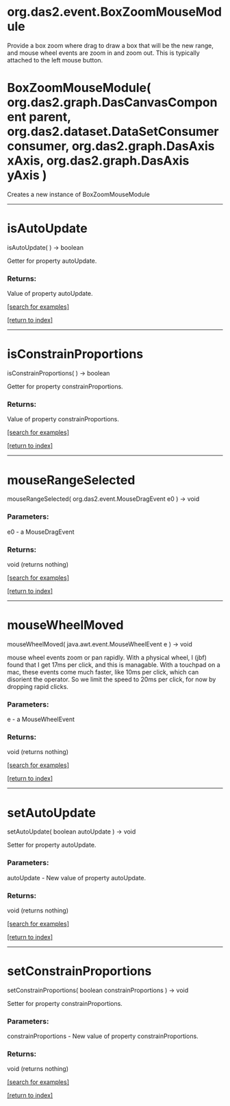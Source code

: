 # org.das2.event.BoxZoomMouseModule

Provide a box zoom where drag to draw a box that will be the new range, and mouse wheel events
 are zoom in and zoom out.  This is typically attached to the left mouse button.

# BoxZoomMouseModule( org.das2.graph.DasCanvasComponent parent, org.das2.dataset.DataSetConsumer consumer, org.das2.graph.DasAxis xAxis, org.das2.graph.DasAxis yAxis )
Creates a new instance of BoxZoomMouseModule

***
<a name="isAutoUpdate"></a>
# isAutoUpdate
isAutoUpdate(  ) &rarr; boolean

Getter for property autoUpdate.

### Returns:
Value of property autoUpdate.

<a href="https://github.com/autoplot/dev/search?q=isAutoUpdate&unscoped_q=isAutoUpdate">[search for examples]</a>

<a href="https://github.com/autoplot/documentation/blob/master/javadoc/index-all.md">[return to index]</a>

***
<a name="isConstrainProportions"></a>
# isConstrainProportions
isConstrainProportions(  ) &rarr; boolean

Getter for property constrainProportions.

### Returns:
Value of property constrainProportions.

<a href="https://github.com/autoplot/dev/search?q=isConstrainProportions&unscoped_q=isConstrainProportions">[search for examples]</a>

<a href="https://github.com/autoplot/documentation/blob/master/javadoc/index-all.md">[return to index]</a>

***
<a name="mouseRangeSelected"></a>
# mouseRangeSelected
mouseRangeSelected( org.das2.event.MouseDragEvent e0 ) &rarr; void



### Parameters:
e0 - a MouseDragEvent

### Returns:
void (returns nothing)


<a href="https://github.com/autoplot/dev/search?q=mouseRangeSelected&unscoped_q=mouseRangeSelected">[search for examples]</a>

<a href="https://github.com/autoplot/documentation/blob/master/javadoc/index-all.md">[return to index]</a>

***
<a name="mouseWheelMoved"></a>
# mouseWheelMoved
mouseWheelMoved( java.awt.event.MouseWheelEvent e ) &rarr; void

mouse wheel events zoom or pan rapidly.  With a physical wheel, I (jbf) found
 that I get 17ms per click, and this is managable.  With a touchpad on a mac,
 these events come much faster, like 10ms per click, which can disorient the
 operator.  So we limit the speed to 20ms per click, for now by dropping
 rapid clicks.

### Parameters:
e - a MouseWheelEvent

### Returns:
void (returns nothing)


<a href="https://github.com/autoplot/dev/search?q=mouseWheelMoved&unscoped_q=mouseWheelMoved">[search for examples]</a>

<a href="https://github.com/autoplot/documentation/blob/master/javadoc/index-all.md">[return to index]</a>

***
<a name="setAutoUpdate"></a>
# setAutoUpdate
setAutoUpdate( boolean autoUpdate ) &rarr; void

Setter for property autoUpdate.

### Parameters:
autoUpdate - New value of property autoUpdate.

### Returns:
void (returns nothing)


<a href="https://github.com/autoplot/dev/search?q=setAutoUpdate&unscoped_q=setAutoUpdate">[search for examples]</a>

<a href="https://github.com/autoplot/documentation/blob/master/javadoc/index-all.md">[return to index]</a>

***
<a name="setConstrainProportions"></a>
# setConstrainProportions
setConstrainProportions( boolean constrainProportions ) &rarr; void

Setter for property constrainProportions.

### Parameters:
constrainProportions - New value of property constrainProportions.

### Returns:
void (returns nothing)


<a href="https://github.com/autoplot/dev/search?q=setConstrainProportions&unscoped_q=setConstrainProportions">[search for examples]</a>

<a href="https://github.com/autoplot/documentation/blob/master/javadoc/index-all.md">[return to index]</a>


